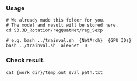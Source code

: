 ### Usage

```
# We already made this folder for you.
# The model and result will be stored here.
cd S3.3D_Rotation/regQuatNet/reg_Sexp

# e.g. bash ../trainval.sh  {NetArch}  {GPU_IDs}bash ../trainval.sh  alexnet  0

```




### Check result.
```
cat {work_dir}/temp.out_eval_path.txt
```
